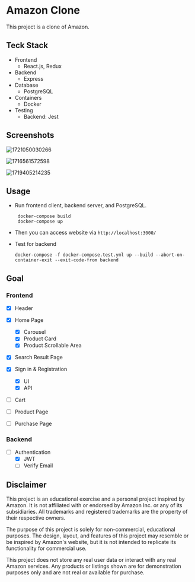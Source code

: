 # Amazon Clone

This project is a clone of Amazon.

## Teck Stack
- Frontend
  - React.js, Redux
- Backend
  - Express
- Database
  - PostgreSQL
- Containers
  - Docker
- Testing
  - Backend: Jest

## Screenshots

![1721050030266](image/README/1721050030266.png)

![1716561572598](image/README/1716561572598.png)

![1719405214235](image/README/1719405214235.png)

## Usage
- Run frontend client, backend server, and PostgreSQL.
  ```
   docker-compose build
   docker-compose up
  ```

- Then you can access website via `http://localhost:3000/`

- Test for backend
  ```
  docker-compose -f docker-compose.test.yml up --build --abort-on-container-exit --exit-code-from backend
  ```
## Goal

### Frontend

* [X] Header
* [X] Home Page

  * [X] Carousel
  * [X] Product Card
  * [X] Product Scrollable Area
* [X] Search Result Page
* [X] Sign in & Registration
  * [X] UI
  * [X] API
* [ ] Cart
* [ ] Product Page
* [ ] Purchase Page

### Backend

- [ ] Authentication
  - [X] JWT
  - [ ] Verify Email

## Disclaimer

This project is an educational exercise and a personal project inspired by Amazon. It is not affiliated with or endorsed by Amazon Inc. or any of its subsidiaries. All trademarks and registered trademarks are the property of their respective owners.

The purpose of this project is solely for non-commercial, educational purposes. The design, layout, and features of this project may resemble or be inspired by Amazon's website, but it is not intended to replicate its functionality for commercial use.

This project does not store any real user data or interact with any real Amazon services. Any products or listings shown are for demonstration purposes only and are not real or available for purchase.
